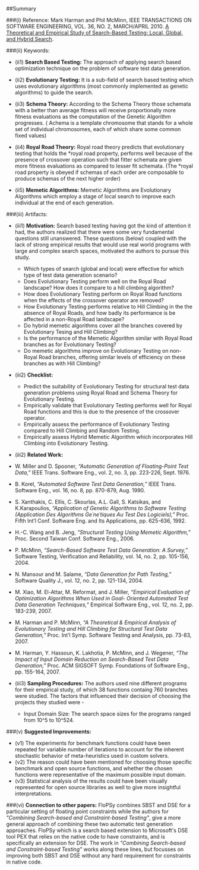 ##Summary

###(i) Reference: Mark Harman and Phil McMinn, IEEE TRANSACTIONS ON SOFTWARE ENGINEERING, VOL. 36, NO. 2, MARCH/APRIL 2010. [A Theoretical and Empirical Study of Search-Based Testing: Local, Global, and Hybrid Search](http://ieeexplore.ieee.org/xpls/abs_all.jsp?arnumber=5342440&tag=1). 

###(ii) Keywords:
* (ii1) **Search Based Testing:** The approach of applying search based optimization technique on the problem of software test data generation.

* (ii2) **Evolutionary Testing:** It is a sub-field of search based testing which uses evolutionary algorithms (most commonly implemented as genetic algorithms) to guide the search.

* (ii3) **Schema Theory:** According to the Schema Theory those schemata with a better than average fitness will
receive proportionally more fitness evaluations as the computation of the Genetic Algorithm progresses. ( Achema is a template chromosome that stands for a whole set of individual chromosomes, each of which share some common fixed values)

* (ii4) **Royal Road Theory:** Royal road theory predicts that evolutionary testing that holds the *royal road property, performs well because of the presence of crossover operation such that fitter schemata are given more fitness evaluations as compared to lesser fit schemata. (The *royal road property is obeyed if schemas of each order are composable
to produce schemas of the next higher order)

* (ii5) **Memetic Algorithms:** Memetic Algorithms are Evolutionary Algorithms which employ a stage of local search to improve each individual at the end of each generation.

###(iii) Artifacts:

* (iii1) **Motivation:** Search based testing having got the kind of attention it had, the authors realized that there were some very fundamental questions still unanswered. These questions (below) coupled with the lack of strong empirical results that would use real world programs with large and complex search spaces, motivated the authors to pursue this study.
  * Which types of search (global and local)  were effective for which type of test data generation scenario?
  * Does Evolutionary Testing perform well on the Royal Road landscape? How does it compare to a hill climbing algorithm?
  * How does Evolutionary Testing perform on Royal Road functions when the effects of the crossover operator are removed?
  * How Evolutionary Testing performs relative to Hill Climbing in the the absence of Royal Roads, and how badly its performance is be affected in a non-Royal Road landscape?
  * Do hybrid memetic algorithms cover all the branches covered by Evolutionary Tesing and Hill Climbing?
  * Is the performance of the Memetic Algorithm similar with Royal Road branches as for Evolutionary Testing?
  * Do memetic algorithms improve on Evolutionary Testing on non-Royal Road branches, offering similar levels of efficiency on these branches as with Hill Climbing?
 
* (iii2) **Checklist:** 
  * Predict the suitability of Evolutionary Testing for structural test data generation problems using Royal Road and Schema Theory for Evolutionary Testing.
  * Empirically validate that Evolutionary Testing performs well for Royal Road functions and this is due to the presence of the crossover operator.
  * Empirically assess the performance of Evolutionary Testing compared to Hill Climbing and Random Testing.
  * Empirically assess Hybrid Memetic Algorithm which incorporates Hill Climbing into Evolutionary Testing.

* (iii2) **Related Work:** 
 * W. Miller and D. Spooner, _“Automatic Generation of Floating-Point Test Data,”_ IEEE Trans. Software Eng., vol. 2, no. 3,
pp. 223-226, Sept. 1976.
 * B. Korel, _“Automated Software Test Data Generation,”_ IEEE Trans. Software Eng., vol. 16, no. 8, pp. 870-879, Aug. 1990.
 * S. Xanthakis, C. Ellis, C. Skourlas, A.L. Gall, S. Katsikas, and K.Karapoulios, _“Application of Genetic Algorithms to Software Testing (Application Des Algorithms Ge´ne´tiques Au Test Des Logiciels),”_ Proc. Fifth Int’l Conf. Software Eng. and Its Applications, pp. 625-636, 1992.
 * H.-C. Wang and B. Jeng, _“Structural Testing Using Memetic Algorithm,”_ Proc. Second Taiwan Conf. Software Eng., 2006.
 * P. McMinn, _“Search-Based Software Test Data Generation: A Survey,”_ Software Testing, Verification and Reliability, vol. 14, no. 2, pp. 105-156, 2004.
 * N. Mansour and M. Salame, _“Data Generation for Path Testing,”_ Software Quality J., vol. 12, no. 2, pp. 121-134, 2004.
 * M. Xiao, M. El-Attar, M. Reformat, and J. Miller, _“Empirical Evaluation of Optimization Algorithms When Used in Goal- Oriented Automated Test Data Generation Techniques,”_ Empirical Software Eng., vol. 12, no. 2, pp. 183-239, 2007.
 * M. Harman and P. McMinn, _“A Theoretical & Empirical Analysis of Evolutionary Testing and Hill Climbing for Structural Test Data Generation,”_ Proc. Int’l Symp. Software Testing and Analysis, pp. 73-83, 2007.
 * M. Harman, Y. Hassoun, K. Lakhotia, P. McMinn, and J. Wegener, _“The Impact of Input Domain Reduction on Search-Based Test Data Generation,”_ Proc. ACM SIGSOFT Symp. Foundations of Software Eng., pp. 155-164, 2007.


* (iii3) **Sampling Procedures:** The authors used nine different programs for their empirical study, of which 38 functions containg 760 branches were studied. The factors that influenced their decision of choosing the projects they studied were -
  * Input Domain Size: The search space sizes for the programs ranged from 10^5 to 10^524. 
  
###(v) **Suggested Improvements:**
* (v1) The experiments for benchmark functions could have been repeated for variable number of iterations to account for the inherent stochastic behavior of meta-heuristics used in custom solvers.
* (v2) The reason could have been mentioned for choosing those specific benchmark and open source functions, and whether the chosen functions were representative of the maximum possible input domain.
* (v3) Statistical analysis of the results could have been visually represented for open source libraries as well to give more insightful interpretations.

###(vi) **Connection to other papers:**
FloPSy combines SBST and DSE for a particular setting of floating point constraints while the authors for _"Combining Search-based and Constraint-based Testing"_, give a more general approach of combining these two automatic test generation approaches. FloPSy which is a search based extension to Microsoft's DSE tool PEX that relies on the native code to have constraints, and is specifically an extension for DSE. The work in _"Combining Search-based and Constraint-based Testing"_ works along these lines, but focusses on improving both SBST and DSE without any hard requirement for constraints in native code.


